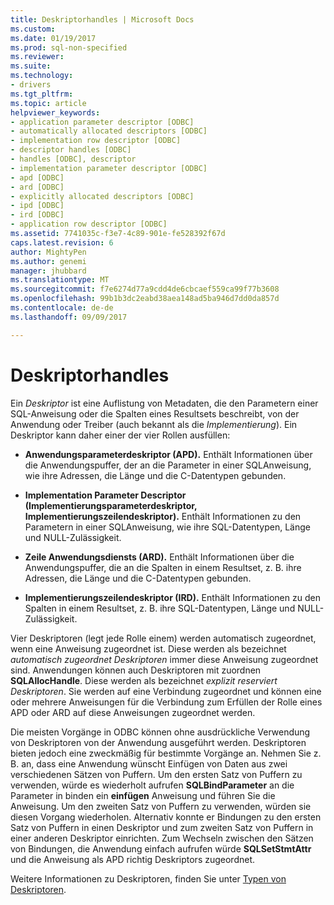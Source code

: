 ```yaml
---
title: Deskriptorhandles | Microsoft Docs
ms.custom: 
ms.date: 01/19/2017
ms.prod: sql-non-specified
ms.reviewer: 
ms.suite: 
ms.technology:
- drivers
ms.tgt_pltfrm: 
ms.topic: article
helpviewer_keywords:
- application parameter descriptor [ODBC]
- automatically allocated descriptors [ODBC]
- implementation row descriptor [ODBC]
- descriptor handles [ODBC]
- handles [ODBC], descriptor
- implementation parameter descriptor [ODBC]
- apd [ODBC]
- ard [ODBC]
- explicitly allocated descriptors [ODBC]
- ipd [ODBC]
- ird [ODBC]
- application row descriptor [ODBC]
ms.assetid: 7741035c-f3e7-4c89-901e-fe528392f67d
caps.latest.revision: 6
author: MightyPen
ms.author: genemi
manager: jhubbard
ms.translationtype: MT
ms.sourcegitcommit: f7e6274d77a9cdd4de6cbcaef559ca99f77b3608
ms.openlocfilehash: 99b1b3dc2eabd38aea148ad5ba946d7dd0da857d
ms.contentlocale: de-de
ms.lasthandoff: 09/09/2017

---
```

# <a name="descriptor-handles"></a>Deskriptorhandles
Ein *Deskriptor* ist eine Auflistung von Metadaten, die den Parametern einer SQL-Anweisung oder die Spalten eines Resultsets beschreibt, von der Anwendung oder Treiber (auch bekannt als die *Implementierung*). Ein Deskriptor kann daher einer der vier Rollen ausfüllen:  
  
-   **Anwendungsparameterdeskriptor (APD).** Enthält Informationen über die Anwendungspuffer, der an die Parameter in einer SQL­Anweisung, wie ihre Adressen, die Länge und die C-Datentypen gebunden.  
  
-   **Implementation Parameter Descriptor (Implementierungsparameterdeskriptor, Implementierungszeilendeskriptor).** Enthält Informationen zu den Parametern in einer SQL­Anweisung, wie ihre SQL-Datentypen, Länge und NULL-Zulässigkeit.  
  
-   **Zeile Anwendungsdiensts (ARD).** Enthält Informationen über die Anwendungspuffer, die an die Spalten in einem Resultset, z. B. ihre Adressen, die Länge und die C-Datentypen gebunden.  
  
-   **Implementierungszeilendeskriptor (IRD).** Enthält Informationen zu den Spalten in einem Resultset, z. B. ihre SQL-Datentypen, Länge und NULL-Zulässigkeit.  
  
 Vier Deskriptoren (legt jede Rolle einem) werden automatisch zugeordnet, wenn eine Anweisung zugeordnet ist. Diese werden als bezeichnet *automatisch zugeordnet Deskriptoren* immer diese Anweisung zugeordnet sind. Anwendungen können auch Deskriptoren mit zuordnen **SQLAllocHandle**. Diese werden als bezeichnet *explizit reserviert Deskriptoren*. Sie werden auf eine Verbindung zugeordnet und können eine oder mehrere Anweisungen für die Verbindung zum Erfüllen der Rolle eines APD oder ARD auf diese Anweisungen zugeordnet werden.  
  
 Die meisten Vorgänge in ODBC können ohne ausdrückliche Verwendung von Deskriptoren von der Anwendung ausgeführt werden. Deskriptoren bieten jedoch eine zweckmäßig für bestimmte Vorgänge an. Nehmen Sie z. B. an, dass eine Anwendung wünscht Einfügen von Daten aus zwei verschiedenen Sätzen von Puffern. Um den ersten Satz von Puffern zu verwenden, würde es wiederholt aufrufen **SQLBindParameter** an die Parameter in binden ein **einfügen** Anweisung und führen Sie die Anweisung. Um den zweiten Satz von Puffern zu verwenden, würden sie diesen Vorgang wiederholen. Alternativ konnte er Bindungen zu den ersten Satz von Puffern in einen Deskriptor und zum zweiten Satz von Puffern in einer anderen Deskriptor einrichten. Zum Wechseln zwischen den Sätzen von Bindungen, die Anwendung einfach aufrufen würde **SQLSetStmtAttr** und die Anweisung als APD richtig Deskriptors zugeordnet.  
  
 Weitere Informationen zu Deskriptoren, finden Sie unter [Typen von Deskriptoren](../../../odbc/reference/develop-app/types-of-descriptors.md).
